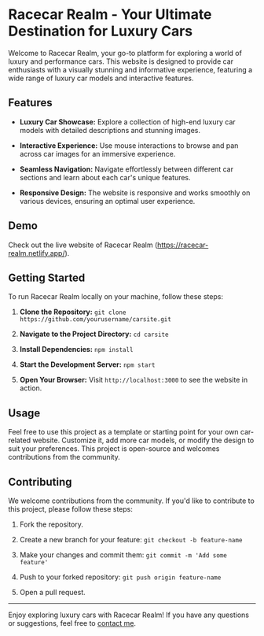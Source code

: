 # Racecar Realm - Your Ultimate Destination for Luxury Cars

Welcome to Racecar Realm, your go-to platform for exploring a world of luxury and performance cars. This website is designed to provide car enthusiasts with a visually stunning and informative experience, featuring a wide range of luxury car models and interactive features.


## Features

- **Luxury Car Showcase:** Explore a collection of high-end luxury car models with detailed descriptions and stunning images.

- **Interactive Experience:** Use mouse interactions to browse and pan across car images for an immersive experience.

- **Seamless Navigation:** Navigate effortlessly between different car sections and learn about each car's unique features.

- **Responsive Design:** The website is responsive and works smoothly on various devices, ensuring an optimal user experience.

## Demo

Check out the live website of Racecar Realm (https://racecar-realm.netlify.app/).

## Getting Started

To run Racecar Realm locally on your machine, follow these steps:

1. **Clone the Repository:** `git clone https://github.com/yourusername/carsite.git`

2. **Navigate to the Project Directory:** `cd carsite`

3. **Install Dependencies:** `npm install`

4. **Start the Development Server:** `npm start`

5. **Open Your Browser:** Visit `http://localhost:3000` to see the website in action.

## Usage

Feel free to use this project as a template or starting point for your own car-related website. Customize it, add more car models, or modify the design to suit your preferences. This project is open-source and welcomes contributions from the community.

## Contributing

We welcome contributions from the community. If you'd like to contribute to this project, please follow these steps:

1. Fork the repository.

2. Create a new branch for your feature: `git checkout -b feature-name`

3. Make your changes and commit them: `git commit -m 'Add some feature'`

4. Push to your forked repository: `git push origin feature-name`

5. Open a pull request.


---

Enjoy exploring luxury cars with Racecar Realm! If you have any questions or suggestions, feel free to [contact me](brandontan410@gmail.com).
